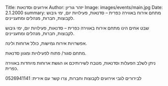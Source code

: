 Title: אירועים וסדנאות
Author: יזהר גוריון
Image: images/events/main.jpg
Date: 2.1.2000
summary: מתחם אירוח באווירה כפרית – סדנאות, פעילויות יום, ימי גיבוש לקבוצות, חברות, מנהלים ומתעניינים.

שבט אחים הינו מתחם אירוח באווירה כפרית – סדנאות, פעילויות יום, ימי גיבוש לקבוצות, חברות, מנהלים ומתעניינים.

אפשרויות אירוח גמישות, כולל ארוחות ולינה.

מתחם סגור/ פתוח לפעילויות ומגוון סדנאות.

ניתן לשלב הפעלות וסדנאות, מטבח לשירותיכם או הגשת ארוחות מיוחדות באווירה כפרית.

לבירורים לגבי אירועים לקבוצות וחברות, צרו קשר עם אירית: 0526941141
